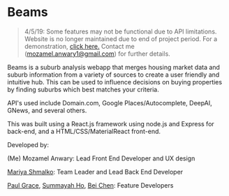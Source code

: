 # Beams
>4/5/19: Some features may not be functional due to API limitations. Website is no longer maintained due to end of project period. For a demonstration, [click here.](https://youtu.be/vWZBiD6iriM) Contact me (mozamel.anwary1@gmail.com) for further details.

Beams is a suburb analysis webapp that merges housing market data and suburb information from a variety of sources to create a user friendly and intuitive hub. This can be used to influence decisions on buying properties by finding suburbs which best matches your criteria.

API's used include Domain.com, Google Places/Autocomplete, DeepAI, GNews, and several others.

This was built using a React.js framework using node.js and Express for back-end, and a HTML/CSS/MaterialReact front-end.

Developed by:

(Me) Mozamel Anwary: Lead Front End Developer and UX design

[Mariya Shmalko](https://github.com/et-cetra): Team Leader and Lead Back End Developer

[Paul Grace](https://github.com/PaulGrace1200), [Summayah Ho](https://github.com/z5210234), [Bei Chen](https://github.com/bei98): Feature Developers
